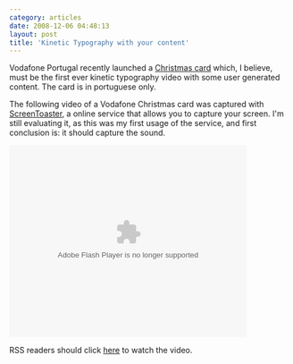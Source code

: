 ```yaml
---
category: articles
date: 2008-12-06 04:48:13
layout: post
title: 'Kinetic Typography with your content'
---
```


<p>Vodafone Portugal recently launched a <a href="http://www.maiorfestadomundo.com/#/videocard/ ">Christmas card</a> which, I believe, must be the first ever kinetic typography video with some user generated content. The card is in portuguese only.</p><p>The following video of a Vodafone Christmas card was captured with <a href="http://www.screentoaster.com">ScreenToaster</a>, a online service that allows you to capture your screen. I'm still evaluating it, as this was my first usage of the service, and first conclusion is: it should capture the sound.</p><object width='425' height='344'><param name='movie' value='http://www.screentoaster.com/swf/STPlayer.swf' /><param name='allowFullScreen' value='true' /><param name='flashvars' value='video=stVUlTQEVLR1FaRVtfUlxZ' /><embed src='http://www.screentoaster.com/swf/STPlayer.swf' type='application/x-shockwave-flash' allowfullscreen='true' flashvars='video=stVUlTQEVLR1FaRVtfUlxZ' width='425' height='344' /></object><p>RSS readers should click <a href="//joaobordalo.com/articles/2008/12/06/kinetic-typography-with-your-content">here</a> to watch the video.</p>
